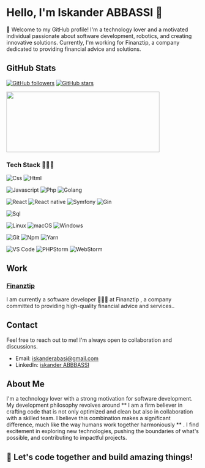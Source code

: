 # Hello, I'm Iskander ABBASSI 🚀

👋 Welcome to my GitHub profile! I'm a technology lover and a motivated individual passionate about software development, robotics, and creating innovative solutions. Currently, I'm working for Finanztip, a company dedicated to providing financial advice and solutions.

## GitHub Stats

[![GitHub followers](https://img.shields.io/github/followers/iskanderAB?label=Followers&style=social)](https://github.com/iskanderAB)
[![GitHub stars](https://img.shields.io/github/stars/iskanderab?style=social)](https://github.com/iskanderab)

<div>
  <span><img align="center" width="400px" height="158px" src="https://github-readme-stats.vercel.app/api?username=iskanderab&count_private=true&theme=highcontrast&show_icons=true" /></span>
</div>
  
### Tech Stack 👨🏻‍💻
![Css](http://img.shields.io/badge/-Css-2a65f1?style=flat-square&logo=css3&logoColor=white)
![Html](http://img.shields.io/badge/-Html-e24c27?style=flat-square&logo=html5&logoColor=white)

![Javascript](http://img.shields.io/badge/-Javascript-fcd400?style=flat-square&logo=javascript&logoColor=black)
![Php](http://img.shields.io/badge/-Php-767bb3?style=flat-square&logo=php&logoColor=white)
![Golang](https://img.shields.io/badge/Go-00ADD8?style=flat&logo=go)

![React](http://img.shields.io/badge/-React-61DAFB?style=flat-square&logo=react&logoColor=white)
![React native](http://img.shields.io/badge/-React_native-61DAFB?style=flat-square&logo=react&logoColor=white)
![Symfony](https://img.shields.io/badge/Symfony-000000?style=flat&logo=symfony)
![Gin](https://img.shields.io/badge/Gin-00ADD8?style=flat&logo=go)

![Sql](http://img.shields.io/badge/-Sql-00758f?style=flat-square&logo=Mysql&logoColor=white)

![Linux](http://img.shields.io/badge/-Linux-fad134?style=flat-square&logo=linux&logoColor=black)
![macOS](https://img.shields.io/badge/macOS-Big_Sur-000000?style=flat&logo=apple)
![Windows](https://img.shields.io/badge/Windows-10-0078D6?style=flat&logo=windows)



![Git](http://img.shields.io/badge/-Git-white?style=flat-square&logo=git)
![Npm](http://img.shields.io/badge/-Npm-white?style=flat-square&logo=npm&logoColor=white)
![Yarn](http://img.shields.io/badge/-Yarn-2C8EBB?style=flat-square&logo=yarn&logoColor=white)


![VS Code](http://img.shields.io/badge/-VS%20Code-black?style=flat-square&logo=visualstudiocode&logoColor=3aa7f2)
![PHPStorm](https://img.shields.io/badge/PHPStorm-7952B3?style=flat&logo=phpstorm)
![WebStorm](https://img.shields.io/badge/WebStorm-000000?style=flat&logo=webstorm)




## Work

### [Finanztip](https://www.linkedin.com/company/finanztip)
I am currently a software developer 👨🏻‍💻  at Finanztip , a company committed to providing high-quality financial advice and services.. 


## Contact

Feel free to reach out to me! I'm always open to collaboration and discussions.

- Email: [iskanderabasi@gmail.com](mailto:your.email@example.com)
- LinkedIn: [iskander ABBBASSI](https://www.linkedin.com/in/iskander-abbassi-06807217b)

## About Me

I'm a technology lover with a strong motivation for software development. My development philosophy revolves around ** I am a firm believer in crafting code that is not only optimized and clean but also in collaboration with a skilled team. I believe this combination makes a significant difference, much like the way humans work together harmoniously ** . I find excitement in exploring new technologies, pushing the boundaries of what's possible, and contributing to impactful projects.

## 🚀 Let's code together and build amazing things!

